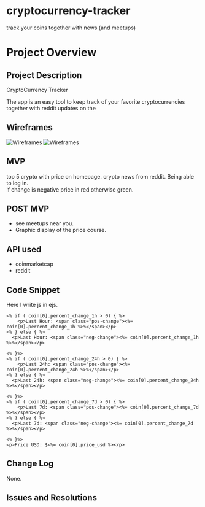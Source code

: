 # cryptocurrency-tracker
track your coins together with news (and meetups)

# Project Overview


## Project Description
CryptoCurrency Tracker

The app is an easy tool to keep track of your favorite cryptocurrencies together with reddit updates on the


## Wireframes

![Wireframes](images/IMG_0227.JPG?raw=true "Wireframes")
![Wireframes](images/IMG_0228.JPG?raw=true "Wireframes")



## MVP

top 5 crypto with price on homepage.
crypto news from reddit.
Being able to log in.   
if change is negative price in red otherwise green.

## POST MVP

- see meetups near you.
- Graphic display of the price course.



## API used

 - coinmarketcap
 - reddit

## Code Snippet
Here I write js in ejs.
```
<% if ( coin[0].percent_change_1h > 0) { %>
    <p>Last Hour: <span class="pos-change"><%= coin[0].percent_change_1h %>%</span></p>
<% } else { %>
  <p>Last Hour: <span class="neg-change"><%= coin[0].percent_change_1h %>%</span></p>

<% }%>
<% if ( coin[0].percent_change_24h > 0) { %>
    <p>Last 24h: <span class="pos-change"><%= coin[0].percent_change_24h %>%</span></p>
<% } else { %>
  <p>Last 24h: <span class="neg-change"><%= coin[0].percent_change_24h %>%</span></p>

<% }%>
<% if ( coin[0].percent_change_7d > 0) { %>
    <p>Last 7d: <span class="pos-change"><%= coin[0].percent_change_7d %>%</span></p>
<% } else { %>
  <p>Last 7d: <span class="neg-change"><%= coin[0].percent_change_7d %>%</span></p>

<% }%>
<p>Price USD: $<%= coin[0].price_usd %></p>
```



## Change Log
 None.

## Issues and Resolutions
